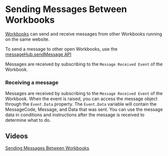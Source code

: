 
# Sending Messages Between Workbooks

[Workbooks](../../../workbooks.md) can send and receive messages from other Workbooks running on the same website. 

To send a message to other open Workbooks, use the [messageHub.sendMessage API](../apis/message-hub-apis.md)

Messages are received by subscribing to the `Message Received Event` of the Workbook.


### Receiving a message

Messages are received by subscribing to the `Message Received Event` of the Workbook. When the event is raised, you can access the message object through the `Event.Data` property. 
The `Event.Data` variable will contain the MessageCode, Message, and Data that was sent. You can use the message data in conditions and instructions after the message is received to determine what to do.


## Videos

[Sending Messages Between Workbooks](https://profitbasedocs.blob.core.windows.net/videos/Workbook%20Interactions%20-%20Sending%20Messages%20Between%20Workbooks.mp4)
